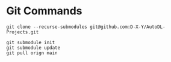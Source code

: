 # Git Commands

```
git clone --recurse-submodules git@github.com:D-X-Y/AutoDL-Projects.git

git submodule init
git submodule update
git pull orign main
```
